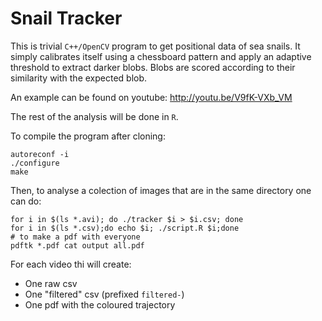 Snail Tracker
=======

This is trivial `C++/OpenCV` program to get positional data of sea snails.
It simply calibrates itself using a chessboard pattern and apply an adaptive threshold
to extract darker blobs. Blobs are scored according to their similarity
with the expected blob.

An example can be found on youtube: http://youtu.be/V9fK-VXb_VM

The rest of the analysis will be done in `R`.


To compile the program after cloning:

    autoreconf -i
    ./configure
    make

Then, to analyse a colection of images that are in the same directory one can do:

    for i in $(ls *.avi); do ./tracker $i > $i.csv; done
    for i in $(ls *.csv);do echo $i; ./script.R $i;done
    # to make a pdf with everyone
    pdftk *.pdf cat output all.pdf
    
For each video thi will create:

* One raw csv
* One "filtered" csv (prefixed `filtered-`)
* One pdf with the coloured trajectory

